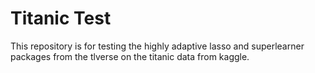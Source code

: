 # Titanic Test

This repository is for testing the highly adaptive lasso and superlearner packages from the tlverse on the titanic data from kaggle.